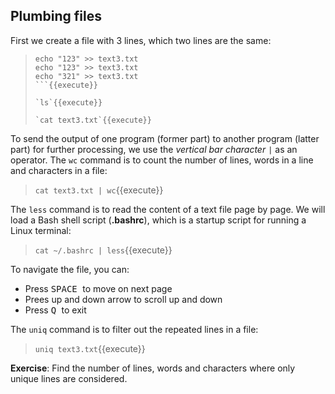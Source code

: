 ## Plumbing files

First we create a file with 3 lines, which two lines are the same:
> ```
> echo "123" >> text3.txt
> echo "123" >> text3.txt
> echo "321" >> text3.txt
> ```{{execute}}
> 
> `ls`{{execute}}
>
> `cat text3.txt`{{execute}}

To send the output of one program (former part) to another program (latter part) for further processing, we use the _vertical bar character_ `|` as an operator. The `wc` command is to count the number of lines, words in a line and characters in a file:
> `cat text3.txt | wc`{{execute}}

The `less` command is to read the content of a text file page by page. We will load a Bash shell script (**.bashrc**), which is a startup script for running a Linux terminal:
> `cat ~/.bashrc | less`{{execute}}

To navigate the file, you can:
- Press <kbd> SPACE </kbd> to move on next page
- Prees up and down arrow to scroll up and down
- Press <kbd> Q </kbd> to exit

The `uniq` command is to filter out the repeated lines in a file:
> `uniq text3.txt`{{execute}}

**Exercise**: Find the number of lines, words and characters where only unique lines are considered.

<br/>
